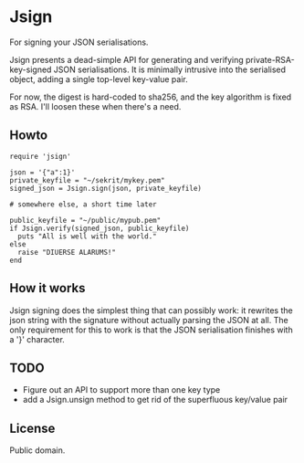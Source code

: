 # Jsign #

For signing your JSON serialisations.

Jsign presents a dead-simple API for generating and verifying
private-RSA-key-signed JSON serialisations.  It is minimally intrusive
into the serialised object, adding a single top-level key-value pair.

For now, the digest is hard-coded to sha256, and the key algorithm is
fixed as RSA. I'll loosen these when there's a need.

## Howto ##

    require 'jsign'
    
    json = '{"a":1}'
    private_keyfile = "~/sekrit/mykey.pem"
    signed_json = Jsign.sign(json, private_keyfile)
    
    # somewhere else, a short time later
    
    public_keyfile = "~/public/mypub.pem"
    if Jsign.verify(signed_json, public_keyfile)
      puts "All is well with the world."
    else
      raise "DIUERSE ALARUMS!"
    end
    
## How it works ##

Jsign signing does the simplest thing that can possibly work: it
rewrites the json string with the signature without actually parsing the
JSON at all.  The only requirement for this to work is that the JSON
serialisation finishes with a '}' character.

## TODO ##

* Figure out an API to support more than one key type
* add a Jsign.unsign method to get rid of the superfluous key/value pair

## License ##

Public domain.
